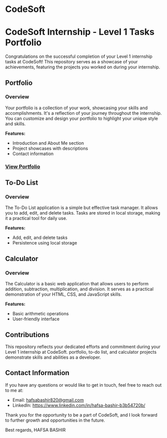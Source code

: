 # CodeSoft
# CodeSoft Internship - Level 1 Tasks Portfolio

Congratulations on the successful completion of your Level 1 internship tasks at CodeSoft! This repository serves as a showcase of your achievements, featuring the projects you worked on during your internship.

## Portfolio

### Overview

Your portfolio is a collection of your work, showcasing your skills and accomplishments. It's a reflection of your journey throughout the internship. You can customize and design your portfolio to highlight your unique style and skills.

**Features:**

- Introduction and About Me section
- Project showcases with descriptions
- Contact information

### [View Portfolio](https://my-portfolio-egoa70did-hafsabashir2001.vercel.app/)

## To-Do List

### Overview

The To-Do List application is a simple but effective task manager. It allows you to add, edit, and delete tasks. Tasks are stored in local storage, making it a practical tool for daily use.

**Features:**

- Add, edit, and delete tasks
- Persistence using local storage



## Calculator

### Overview

The Calculator is a basic web application that allows users to perform addition, subtraction, multiplication, and division. It serves as a practical demonstration of your HTML, CSS, and JavaScript skills.

**Features:**

- Basic arithmetic operations
- User-friendly interface



## Contributions

This repository reflects your dedicated efforts and commitment during your Level 1 internship at CodeSoft.  portfolio, to-do list, and calculator projects demonstrate  skills and abilities as a developer.

## Contact Information

If you have any questions or would like to get in touch, feel free to reach out to me at:

- Email: hafsabashir820@gmail.com
- LinkedIn: https://www.linkedin.com/in/hafsa-bashir-b3b54720b/

Thank you for the opportunity to be a part of CodeSoft, and I look forward to further growth and opportunities in the future.

Best regards,
HAFSA BASHIR
